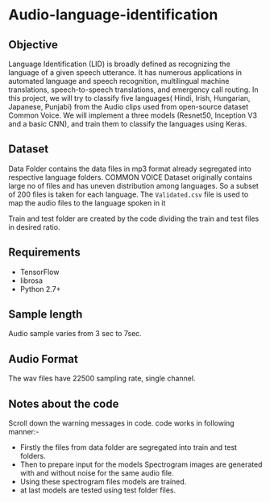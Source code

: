 # Audio-language-identification

## Objective
Language Identification (LID) is broadly defined as recognizing the language of a given speech utterance. It has numerous applications in automated language and speech recognition, multilingual machine translations, speech-to-speech translations, and emergency call routing. In this project, we will try to classify five languages( Hindi, Irish, Hungarian, Japanese, Punjabi) from the Audio clips used from open-source dataset Common Voice. We will implement a three models (Resnet50, Inception V3 and a basic CNN), and train them to classify the languages using Keras. 

## Dataset
Data Folder contains the data files in mp3 format already segregated into respective language folders. COMMON VOICE Dataset originally contains large no of files and has uneven distribution among languages. So a subset of 200 files is taken for each language. 
The `Validated.csv` file is used to map the audio files to the language spoken in it

Train and test folder are created by the code dividing the train and test files in desired ratio.

## Requirements
- TensorFlow
- librosa
- Python 2.7+


## Sample length
Audio sample varies from 3 sec to 7sec.
## Audio Format
The wav files have 22500 sampling rate, single channel.

## Notes about the code
Scroll down the warning messages in code.
code works in following manner:-

- Firstly the files from data folder are segregated into train and test folders. 
- Then to prepare input for the models Spectrogram images are generated with and without noise for the same audio file.
- Using these spectrogram files models are trained.
- at last models are tested using test folder files.
